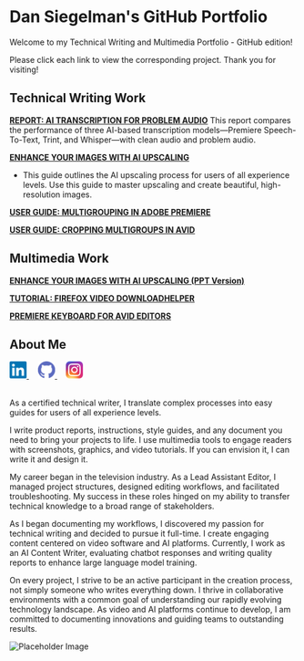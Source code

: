 # Dan Siegelman's GitHub Portfolio

Welcome to my Technical Writing and Multimedia Portfolio - GitHub edition!

Please click each link to view the corresponding project. Thank you for visiting!

## Technical Writing Work

**[REPORT: AI TRANSCRIPTION FOR PROBLEM AUDIO](https://dansiegelman.github.io/Dan-Siegelman-Portfolio/writing/report-transcription)**
This report compares the performance of three AI-based transcription models—Premiere Speech-To-Text, Trint, and Whisper—with clean audio and problem audio.

**[ENHANCE YOUR IMAGES WITH AI UPSCALING](https://dansiegelman.github.io/Dan-Siegelman-Portfolio/writing/upscaling-guide)**
- This guide outlines the AI upscaling process for users of all experience levels. Use this guide to master upscaling and create beautiful, high-resolution images.

**[USER GUIDE: MULTIGROUPING IN ADOBE PREMIERE](https://dansiegelman.github.io/Dan-Siegelman-Portfolio/writing/premiere-multigrouping)**

**[USER GUIDE: CROPPING MULTIGROUPS IN AVID](https://dansiegelman.github.io/Dan-Siegelman-Portfolio/writing/avid-mgcropping)**

## Multimedia Work

**[ENHANCE YOUR IMAGES WITH AI UPSCALING (PPT Version)](https://dansiegelman.github.io/Dan-Siegelman-Portfolio/multimedia/upscaling-presentation)**

**[TUTORIAL: FIREFOX VIDEO DOWNLOADHELPER](https://dansiegelman.github.io/Dan-Siegelman-Portfolio/multimedia/firefox-tutorial)**

**[PREMIERE KEYBOARD FOR AVID EDITORS](https://dansiegelman.github.io/Dan-Siegelman-Portfolio/multimedia/premiere-keyboard)**

## About Me

<a href="https://www.linkedin.com/in/dan-siegelman">
    <img src="icons/LinkedIn_logo_initials.png" alt="LinkedIn" width="30" height="30"> 
</a>&nbsp;&nbsp;&nbsp;
<a href="https://github.com/dansiegelman">
    <img src="icons/github-icon-2.svg" alt="GitHub" width="30" height="30">
</a>&nbsp;&nbsp;&nbsp;
<a href="https://www.instagram.com/flockofsiegelman/">
    <img src="icons/Instagram_icon.png" alt="Instagram" width="30" height="30">
</a>  
<br>
<br>

As a certified technical writer, I translate complex processes into easy guides for users of all experience levels.

I write product reports, instructions, style guides, and any document you need to bring your projects to life. I use multimedia tools to engage readers with screenshots, graphics, and video tutorials. If you can envision it, I can write it and design it.

My career began in the television industry. As a Lead Assistant Editor, I managed project structures, designed editing workflows, and facilitated troubleshooting. My success in these roles hinged on my ability to transfer technical knowledge to a broad range of stakeholders.

As I began documenting my workflows, I discovered my passion for technical writing and decided to pursue it full-time. I create engaging content centered on video software and AI platforms. Currently, I work as an AI Content Writer, evaluating chatbot responses and writing quality reports to enhance large language model training.

On every project, I strive to be an active participant in the creation process, not simply someone who writes everything down. I thrive in collaborative environments with a common goal of understanding our rapidly evolving technology landscape. As video and AI platforms continue to develop, I am committed to documenting innovations and guiding teams to outstanding results.

<img src="StyleGuide.gif" alt="Placeholder Image" width="600">




